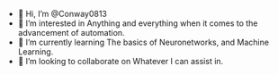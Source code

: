 - 👋 Hi, I’m @Conway0813
- 👀 I’m interested in Anything and everything when it comes to the advancement of automation.
- 🌱 I’m currently learning The basics of Neuronetworks, and Machine Learning.
- 💞️ I’m looking to collaborate on Whatever I can assist in. 

<!---
Conway0813/Conway0813 is a ✨ special ✨ repository because its `README.md` (this file) appears on your GitHub profile.
You can click the Preview link to take a look at your changes.
--->
